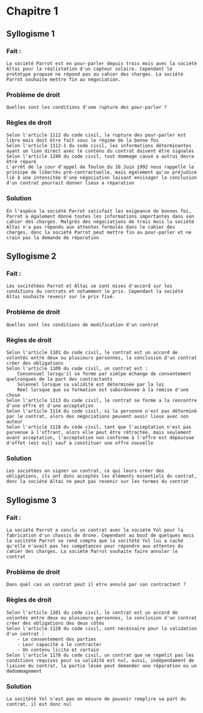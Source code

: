 # Chapitre 1

## Syllogisme 1

### Fait :
	La société Parrot est en pour-parler depuis trois mois avec la société Altai pour la réalistation d'un capteur solaire. Cependant le prototype proposé ne répond pas au cahier des charges. La société Parrot souhaite mettre fin au négociation.

### Problème de droit 
	Quelles sont les conditions d'une rupture des pour-parler ?

### Règles de droit 
	Selon l'article 1112 du code civil, la rupture des pour-parler est libre mais doit être fait sous le régime de la bonne foi
	Selon l'article 1112-1 du code civil, les informations déterminantes ayant un lien direct avec le contenu du contrat doivent être signalés 
	Selon l'article 1240 du code civil, tout dommage causé a autrui devra être réparé 
	L'arrêt de la cour d'appel de Toulon du 10 Juin 1992 nous rappelle le prinicpe de libertés pré-contractuelle, mais également qu'un préjudice lié à une intensitée d'une négociation laisant envisager la conclusion d'un contrat pourrait donner lieux a réparation

### Solution
	En l'espèce la société Parrot satisfait les exigeance de bonnes foi, Parrot a également donné toutes les informations importantes dans son cahier des charges. Malgrés des négociations de trois mois la société Altai n'a pas répondu aux attentes formulés dans le cahier des charges, donc la société Parrot peut mettre fin au pour-parler et ne crain pas la demande de réparation

## Syllogisme 2

### Fait :
	Les socitétées Parrot et Altai se sont mises d'accord sur les conditions du contrats et notamment le prix. Cependant la société Altai souhaite revenir sur le prix fixé. 

### Problème de droit 
	Quelles sont les conditions de modification d'un contrat
### Règles de droit 
	Selon l'article 1101 du code civil, le contrat est un accord de volontés entre deux ou plusieurs personnes, la conclusion d'un contrat créer des obligations
	Selon l'article 1109 du code civil, un contrat est : 
		Consensuel lorsqu'il se forme par simlpe échange de consentement quelconques de la part des contractants
		Solennel lorsque sa validité est déterminée par la loi
		Réel lorsque que sa formation est subordonnée à la remise d'une chose 
	Selon l'article 1113 du code civil, le contrat se forme a la rencontre d'une offre et d'une acceptation
	Selon l'article 1114 du code civil, si la personne n'est pas déterminé par le contrat, alors des négociations peuvent avoir lieux avec son auteur
	Selon l'article 1118 du code civil, tant que l'acceptation n'est pas parvenue à l'offrant, alors elle peut être rétractée, mais seulement avant acceptation, l'acceptation non conforme à l'offre est dépourvue d'effet (est nul) sauf à constituer une offre nouvelle

### Solution
	Les sociétées on signer un contrat, ce qui leurs créer des obligations, ils ont donc acceptés les éléments essentiels du contrat, donc la société Altai ne peut pas revenir sur les termes du contrat 


## Syllogisme 3

### Fait :
	La société Parrot a conclu un contrat avec la société Yol pour la fabrication d'un chassis de drone. Cependant au bout de quelques mois la socitété Parrot se rend compte que la socitété Yol lui a caché qu'elle n'avait pas les compétances pour répondre aux attentes du cahier des charges. La société Parrot souhaite faire annuler le contrat 
### Problème de droit 
	Dans quel cas un contrat peut il etre annulé par son contractant ?
### Règles de droit 
	Selon l'article 1101 du code civil, le contrat est un accord de volontés entre deux ou plusieurs personnes, la conclusion d'un contrat créer des obligations des deux côtés
	Selon l'article 1128 du code civil, sont nécéssaire pour la validation d'un contrat : 
		- Le consentement des parties
		- Leur capacité a le contracter
		- Un contenu licite et certain
	Selon l'article 1178 du code civil, un contrat que ne repmlit pas les conditions requises pour sa validité est nul, aussi, indépendament de liaison du contrat, la partie lésée peut demander une réparation ou un dédommagement  

### Solution
	La socitété Yol n'est pas en mesure de pouvoir remplire sa part du contrat, il est donc nul